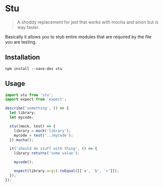 # Stu

> A shoddy replacement for jest that works with mocha and sinon but is way
> faster.

Basically it allows you to stub entire modules that are required by the file
you are testing.

## Installation

```
npm install --save-dev stu
```

## Usage

``` javascript
import stu from 'stu';
import expect from 'expect';

describe('something', () => {
  let library;
  let mycode;

  stu((mock, test) => {
    library = mock('library');
    mycode = test('../mycode');
  }).mocha();

  it('should do stuff with thing', () => {
    library.returns('some value');

    mycode();

    expect(library.args).toEqual([['a', 'b', 'c']]);
  });
});
```
